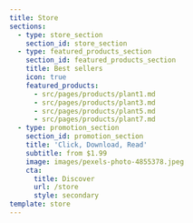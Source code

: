 ```yaml
---
title: Store
sections:
  - type: store_section
    section_id: store_section
  - type: featured_products_section
    section_id: featured_products_section
    title: Best sellers
    icon: true
    featured_products:
      - src/pages/products/plant1.md
      - src/pages/products/plant3.md
      - src/pages/products/plant5.md
      - src/pages/products/plant7.md
  - type: promotion_section
    section_id: promotion_section
    title: 'Click, Download, Read'
    subtitle: from $1.99
    image: images/pexels-photo-4855378.jpeg
    cta:
      title: Discover
      url: /store
      style: secondary
template: store
---
```

